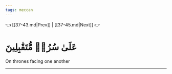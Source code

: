 ```yaml
---
tags: meccan
---
```


👈 [[37-43.md|Prev]] | [[37-45.md|Next]] 👉

# عَلَىٰ سُرُرٖ مُّتَقَٰبِلِينَ

On thrones facing one another

---

